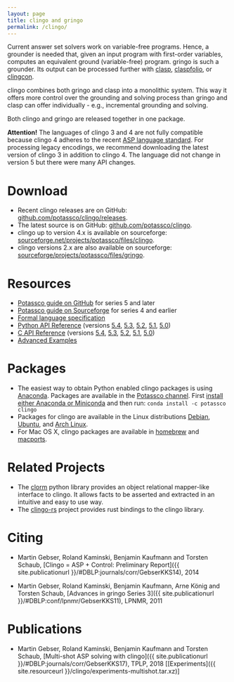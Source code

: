 ```yaml
---
layout: page
title: clingo and gringo
permalink: /clingo/
---
```


Current answer set solvers work on variable-free programs.
Hence, a grounder is needed that, given an input program with first-order variables, computes an equivalent ground (variable-free) program.
gringo is such a grounder.
Its output can be processed further with [clasp](/clasp/), [claspfolio](/labs/claspfolio/), or [clingcon](/clingcon/).

clingo combines both gringo and clasp into a monolithic system.
This way it offers more control over the grounding and solving process than gringo and clasp can offer individually - e.g., incremental grounding and solving.

Both clingo and gringo are released together in one package.

**Attention!** The languages of clingo 3 and 4 are not fully compatible because clingo 4 adheres to the recent [ASP language standard](https://www.mat.unical.it/aspcomp2013/ASPStandardization).
For processing legacy encodings, we recommend downloading the latest version of clingo 3 in addition to clingo 4.
The language did not change in version 5 but there were many API changes.

# Download

- Recent clingo releases are on GitHub: [github.com/potassco/clingo/releases](https://github.com/potassco/clingo/releases).
- The latest source is on GitHub: [github.com/potassco/clingo](https://github.com/potassco/clingo).
- clingo up to version 4.x is available on sourceforge: [sourceforge.net/projects/potassco/files/clingo](https://sourceforge.net/projects/potassco/files/clingo/).
- clingo versions 2.x are also available on sourceforge: [sourceforge/projects/potassco/files/gringo](https://sourceforge.net/projects/potassco/files/gringo/).

# Resources

- [Potassco guide on GitHub](https://github.com/potassco/guide/releases/) for series 5 and later
- [Potassco guide on Sourceforge](https://sourceforge.net/projects/potassco/files/guide/) for series 4 and earlier
- [Formal language specification](https://www.cs.utexas.edu/users/vl/papers/AG.pdf)
- [Python API Reference](/clingo/python-api/current/) (versions
  [5.4](/clingo/python-api/5.4/),
  [5.3](/clingo/python-api/5.3/clingo.html),
  [5.2](/clingo/python-api/5.2/clingo.html),
  [5.1](/clingo/python-api/5.1/clingo.html),
  [5.0](/clingo/python-api/5.0/clingo.html))
- [C API Reference](/clingo/c-api/current/) (versions
  [5.4](/clingo/c-api/5.4/),
  [5.3](/clingo/c-api/5.3/),
  [5.2](/clingo/c-api/5.2/),
  [5.1](/clingo/c-api/5.1/),
  [5.0](/clingo/c-api/5.0/))
- [Advanced Examples](/clingo/examples/)

# Packages

- The easiest way to obtain Python enabled clingo packages is using [Anaconda](https://conda.io).
  Packages are available in the [Potassco channel](https://anaconda.org/potassco/clingo).
  First [install either Anaconda or Miniconda](https://conda.io/docs/user-guide/install/index.html) and then run:
  `conda install -c potassco clingo`
- Packages for clingo are available in the Linux distributions
[Debian](https://packages.debian.org/gringo),
[Ubuntu](https://packages.ubuntu.com/gringo), and
[Arch Linux](https://www.archlinux.org/packages/clingo).
- For Mac OS X, clingo packages are available in
[homebrew](https://formulae.brew.sh/formula/clingo) and
[macports](https://www.macports.org/ports.php?by=name&substr=gringo).

# Related Projects

- The [clorm] python library provides an object relational mapper-like interface to clingo.
  It allows facts to be asserted and extracted in an intuitive and easy to use way.
- The [clingo-rs] project provides rust bindings to the clingo library.

# Citing

- Martin Gebser, Roland Kaminski, Benjamin Kaufmann and Torsten Schaub,
  [Clingo = ASP + Control: Preliminary Report]({{ site.publicationurl }}/#DBLP:journals/corr/GebserKKS14), 2014

- Martin Gebser, Roland Kaminski, Benjamin Kaufmann, Arne König and Torsten Schaub,
  [Advances in gringo Series 3]({{ site.publicationurl }}/#DBLP:conf/lpnmr/GebserKKS11), LPNMR, 2011

# Publications

- Martin Gebser, Roland Kaminski, Benjamin Kaufmann and Torsten Schaub,
  [Multi-shot ASP solving with clingo]({{ site.publicationurl }}/#DBLP:journals/corr/GebserKKS17), TPLP, 2018
  \[[Experiments]({{ site.resourceurl }}/clingo/experiments-multishot.tar.xz)\]

[clorm]: https://github.com/daveraja/clorm
[clingo-rs]: https://github.com/potassco/clingo-rs
